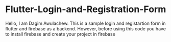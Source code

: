 # Flutter-Login-and-Registration-Form
Hello, I am Dagim Awulachew. This is a sample login and registartion form in flutter and firebase as a backend. However, before using this code you have to install firebase and create your project in firebase
